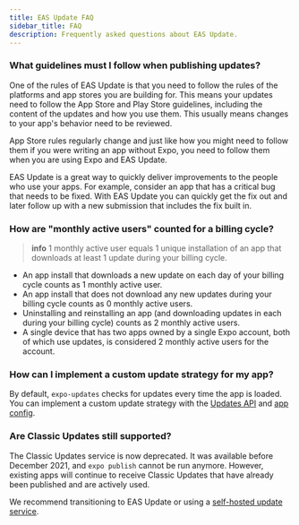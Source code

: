 ```yaml
---
title: EAS Update FAQ
sidebar_title: FAQ
description: Frequently asked questions about EAS Update.
---
```


### What guidelines must I follow when publishing updates?

One of the rules of EAS Update is that you need to follow the rules of the platforms and app stores you are building for. This means your updates need to follow the App Store and Play Store guidelines, including the content of the updates and how you use them. This usually means changes to your app's behavior need to be reviewed.

App Store rules regularly change and just like how you might need to follow them if you were writing an app without Expo, you need to follow them when you are using Expo and EAS Update.

EAS Update is a great way to quickly deliver improvements to the people who use your apps. For example, consider an app that has a critical bug that needs to be fixed. With EAS Update you can quickly get the fix out and later follow up with a new submission that includes the fix built in.

### How are "monthly active users" counted for a billing cycle?

> **info** 1 monthly active user equals 1 unique installation of an app that downloads at least 1 update during your billing cycle.

- An app install that downloads a new update on each day of your billing cycle counts as 1 monthly active user.
- An app install that does not download any new updates during your billing cycle counts as 0 monthly active users.
- Uninstalling and reinstalling an app (and downloading updates in each during your billing cycle) counts as 2 monthly active users.
- A single device that has two apps owned by a single Expo account, both of which use updates, is considered 2 monthly active users for the account.

### How can I implement a custom update strategy for my app?

By default, `expo-updates` checks for updates every time the app is loaded. You can implement a custom update strategy with the [Updates API](/versions/latest/sdk/updates) and [app config](/versions/latest/config/app/#updates).

### Are Classic Updates still supported?

The Classic Updates service is now deprecated. It was available before December 2021, and `expo publish` cannot be run anymore. However, existing apps will continue to receive Classic Updates that have already been published and are actively used.

We recommend transitioning to EAS Update or using a [self-hosted update service](/versions/latest/sdk/updates/).